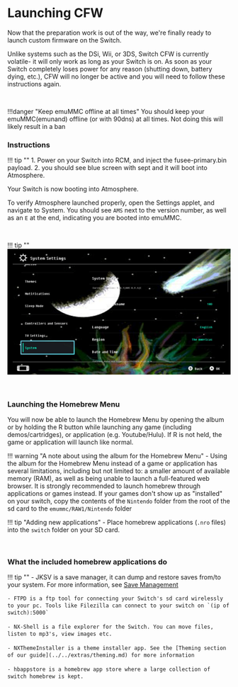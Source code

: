 # Launching CFW

Now that the preparation work is out of the way, we're finally ready to launch custom firmware on the Switch.

Unlike systems such as the DSi, Wii, or 3DS, Switch CFW is currently volatile- it will only work as long as your Switch is on. As soon as your Switch completely loses power for any reason (shutting down, battery dying, etc.), CFW will no longer be active and you will need to follow these instructions again.

&nbsp;

!!!danger "Keep emuMMC offline at all times"
    You should keep your emuMMC(emunand) offline (or with 90dns) at all times. Not doing this will likely result in a ban
	
### Instructions

!!! tip ""
    1. Power on your Switch into RCM, and inject the fusee-primary.bin payload.
	2. you should see blue screen with sept and it will boot into Atmosphere.

Your Switch is now booting into Atmosphere.

To verify Atmosphere launched properly, open the Settings applet, and navigate to System. You should see `AMS` next to the version number, as well as an `E` at the end, indicating you are booted into emuMMC.

&nbsp;

!!! tip ""
    ![Atmosphere version string](../img/launching_cfw_atmosphere_version_string-emu.jpg)

&nbsp;

### Launching the Homebrew Menu

You will now be able to launch the Homebrew Menu by opening the album or by holding the R button while launching any game (including demos/cartridges), or application (e.g. Youtube/Hulu). If R is not held, the game or application will launch like normal.
    
!!! warning "A note about using the album for the Homebrew Menu"
    - Using the album for the Homebrew Menu instead of a game or application has several limitations, including but not limited to: a smaller amount of available memory (RAM), as well as being unable to launch a full-featured web browser. It is strongly recommended to launch homebrew through applications or games instead. If your games don't show up as "installed" on your switch, copy the contents of the `Nintendo` folder from the root of the sd card to the `emummc/RAW1/Nintendo` folder
    
!!! tip "Adding new applications"
    - Place homebrew applications (`.nro` files) into the `switch` folder on your SD card.

&nbsp;

### What the included homebrew applications do

!!! tip ""
    - JKSV is a save manager, it can dump and restore saves from/to your system. For more information, see [Save Management](../../extras/save_management.md)

    - FTPD is a ftp tool for connecting your Switch's sd card wirelessly to your pc. Tools like Filezilla can connect to your switch on `(ip of switch):5000`

    - NX-Shell is a file explorer for the Switch. You can move files, listen to mp3's, view images etc.

    - NXThemeInstaller is a theme installer app. See the [Theming section of our guide](../../extras/theming.md) for more information

    - hbappstore is a homebrew app store where a large collection of switch homebrew is kept.

